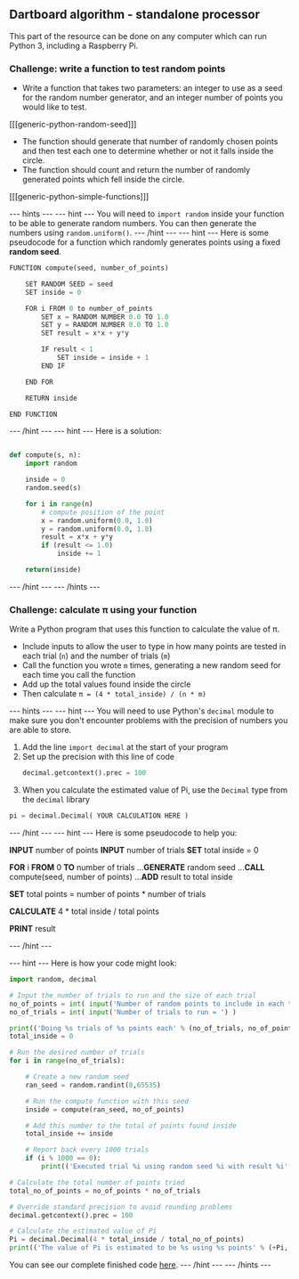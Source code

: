 ## Dartboard algorithm - standalone processor

This part of the resource can be done on any computer which can run Python 3, including a Raspberry Pi.

### Challenge: write a function to test random points
- Write a function that takes two parameters: an integer to use as a seed for the random number generator, and an integer number of points you would like to test.

[[[generic-python-random-seed]]]

- The function should generate that number of randomly chosen points and then test each one to determine whether or not it falls inside the circle.
- The function should count and return the number of randomly generated points which fell inside the circle.

[[[generic-python-simple-functions]]]

--- hints ---
--- hint ---
You will need to `import random` inside your function to be able to generate random numbers. You can then generate the numbers using `random.uniform()`.
--- /hint ---
--- hint ---
Here is some pseudocode for a function which randomly generates points using a fixed **random seed**.

```python
FUNCTION compute(seed, number_of_points)

    SET RANDOM SEED = seed
    SET inside = 0

    FOR i FROM 0 to number_of_points
        SET x = RANDOM NUMBER 0.0 TO 1.0
        SET y = RANDOM NUMBER 0.0 TO 1.0
        SET result = x*x + y*y

        IF result < 1
            SET inside = inside + 1
        END IF

    END FOR

    RETURN inside

END FUNCTION
```

--- /hint ---
--- hint ---
Here is a solution:
```python

def compute(s, n):
    import random

    inside = 0
    random.seed(s)

    for i in range(n)
        # compute position of the point
        x = random.uniform(0.0, 1.0)
        y = random.uniform(0.0, 1.0)
        result = x*x + y*y
        if (result <= 1.0)
            inside += 1

    return(inside)
```
--- /hint ---
--- /hints ---

### Challenge: calculate π using your function
Write a Python program that uses this function to calculate the value of π.

- Include inputs to allow the user to type in how many points are tested in each trial (`n`) and the number of trials (`m`)
- Call the function you wrote `m` times, generating a new random seed for each time you call the function
- Add up the total values found inside the circle
- Then calculate `π = (4 * total_inside) / (n * m)`

--- hints ---
--- hint ---
You will need to use Python's `decimal` module to make sure you don't encounter problems with the precision of numbers you are able to store.

1. Add the line `import decimal` at the start of your program
1. Set up the precision with this line of code
    ```python
    decimal.getcontext().prec = 100
    ```
1. When you calculate the estimated value of Pi, use the `Decimal` type from the `decimal` library

```python
pi = decimal.Decimal( YOUR CALCULATION HERE )
```
--- /hint ---
--- hint ---
Here is some pseudocode to help you:

**INPUT** number of points
**INPUT** number of trials
**SET** total inside = 0

**FOR** i **FROM** 0 **TO** number of trials
...**GENERATE** random seed
...**CALL** compute(seed, number of points)
...**ADD** result to total inside

**SET** total points = number of points * number of trials

**CALCULATE** 4 * total inside / total points

**PRINT** result

--- /hint ---

--- hint ---
Here is how your code might look:

```python
import random, decimal

# Input the number of trials to run and the size of each trial
no_of_points = int( input('Number of random points to include in each trial = ') )
no_of_trials = int( input('Number of trials to run = ') )

print(('Doing %s trials of %s points each' % (no_of_trials, no_of_points)))
total_inside = 0

# Run the desired number of trials
for i in range(no_of_trials):

    # Create a new random seed
    ran_seed = random.randint(0,65535)

    # Run the compute function with this seed
    inside = compute(ran_seed, no_of_points)

    # Add this number to the total of points found inside
    total_inside += inside

    # Report back every 1000 trials
    if (i % 1000 == 0):
        print(('Executed trial %i using random seed %i with result %i' % (i, ran_seed, inside)))

# Calculate the total number of points tried
total_no_of_points = no_of_points * no_of_trials

# Override standard precision to avoid rounding problems
decimal.getcontext().prec = 100

# Calculate the estimated value of Pi
Pi = decimal.Decimal(4 * total_inside / total_no_of_points)
print(('The value of Pi is estimated to be %s using %s points' % (+Pi, total_no_of_points) ))
```

You can see our complete finished code [here](resources/pi_dartboard.py).
--- /hint ---
--- /hints ---
